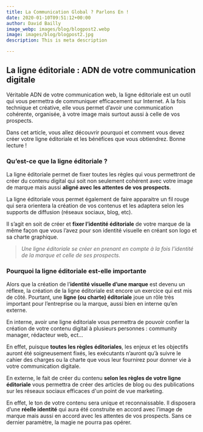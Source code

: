 ```yaml
---
title: La Communication Global ? Parlons En !
date: 2020-01-10T09:51:12+00:00
author: David Bailly
image_webp: images/blog/blogpost2.webp
image: images/blog/blogpost2.jpg
description: This is meta description

---
```

## **La ligne éditoriale : ADN de votre communication digitale**

Véritable ADN de votre communication web, la ligne éditoriale est un outil qui vous permettra de communiquer efficacement sur Internet. A la fois technique et créative, elle vous permet d’avoir une communication cohérente, organisée, à votre image mais surtout aussi à celle de vos prospects.

Dans cet article, vous allez découvrir pourquoi et comment vous devez créer votre ligne éditoriale et les bénéfices que vous obtiendrez. Bonne lecture !

### Qu’est-ce que la ligne éditoriale ?

La ligne éditoriale permet de fixer toutes les règles qui vous permettront de créer du contenu digital qui soit non seulement cohérent avec votre image de marque mais aussi **aligné avec les attentes de vos prospects**.

La ligne éditoriale vous permet également de faire apparaitre un fil rouge qui sera orientera la création de vos contenus et les adaptera selon les supports de diffusion (réseaux sociaux, blog, etc).

Il s’agit en soit de créer et **fixer l’identité éditoriale** de votre marque de la même façon que vous l’avez pour son identité visuelle en créant son logo et sa charte graphique.

> _Une ligne éditoriale se créer en prenant en compte à la fois l’identité de la marque et celle de ses prospects._

### Pourquoi la ligne éditoriale est-elle importante

Alors que la création de l’**identité visuelle d’une marque** est devenu un réflexe, la création de la ligne éditoriale est encore un exercice qui est mis de côté. Pourtant, une **ligne (ou charte) éditoriale** joue un rôle très important pour l’entreprise ou la marque, aussi bien en interne qu’en externe.

En interne, avoir une ligne éditoriale vous permettra de pouvoir confier la création de votre contenu digital à plusieurs personnes : community manager, rédacteur web, ect…

En effet, puisque **toutes les règles éditoriales**, les enjeux et les objectifs auront été soigneusement fixés, les exécutants n’auront qu’à suivre le cahier des charges ou la charte que vous leur fournirez pour donner vie à votre communication digitale.

En externe, le fait de créer du contenu **selon les règles de votre ligne éditoriale** vous permettra de créer des articles de blog ou des publications sur les réseaux sociaux efficaces d'un point de vue marketing.

En effet, le ton de votre contenu sera unique et reconnaissable. Il disposera d’une **réelle identité** qui aura été construite en accord avec l’image de marque mais aussi en accord avec les attentes de vos prospects. Sans ce dernier paramètre, la magie ne pourra pas opérer.